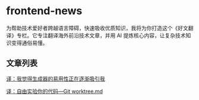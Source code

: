 # frontend-news

为帮助技术爱好者跨越语言障碍，快速吸收优质知识，我将为你打造这个《好文翻译》专栏。它专注翻译海外前沿技术文章，并用 AI 提炼核心内容，让复杂技术知识变得通俗易懂。


## 文章列表
[译：我觉得生成器的易用性正在逐渐吸引我](https://github.com/ikonan/frontend-news/blob/main/archive/%E8%AF%91%EF%BC%9A%E6%88%91%E8%A7%89%E5%BE%97%E7%94%9F%E6%88%90%E5%99%A8%E7%9A%84%E6%98%93%E7%94%A8%E6%80%A7%E6%AD%A3%E5%9C%A8%E9%80%90%E6%B8%90%E5%90%B8%E5%BC%95%E6%88%91.md)

[译：自由实验你的代码—Git worktree.md](https://github.com/ikonan/frontend-news/blob/main/archive/%E8%AF%91%EF%BC%9A%E8%87%AA%E7%94%B1%E5%AE%9E%E9%AA%8C%E4%BD%A0%E7%9A%84%E4%BB%A3%E7%A0%81%E2%80%94Git%20worktree.md)
